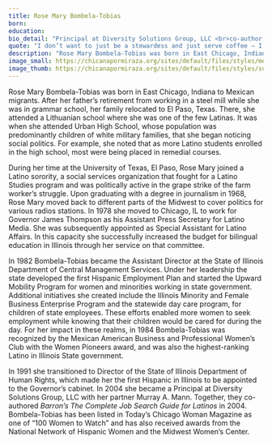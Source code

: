 ```yaml
---
title: Rose Mary Bombela-Tobias
born: 
education: 
bio_detail: "Principal at Diversity Solutions Group, LLC <br>co-author, Barron’s The Complete Job Search Guide for Latinos"
quote: "I don’t want to just be a stewardess and just serve coffee – I want to be Lois Lane…"
description: "Rose Mary Bombela-Tobias was born in East Chicago, Indiana to Mexican migrants. After her father’s retirement from working in a steel mill while she was in grammar school, her family relocated to El Paso, Texas. There, she attended a Lithuanian school where she was one of the few Latinas. It was when she attended Urban High School, whose population was predominantly children of white military families, that she began noticing social politics. For example, she noted that as more Latino students enrolled in the high school, most were being placed in remedial courses."
image_small: https://chicanapormiraza.org/sites/default/files/styles/medium/public/Bombela-Tobias_cropped_0.jpg
image_thumb: https://chicanapormiraza.org/sites/default/files/styles/square_thumbnail/public/Bombela-Tobias_cropped_0.jpg
--- 
```


Rose Mary Bombela-Tobias was born in East Chicago, Indiana to Mexican migrants. After her father’s retirement from working in a steel mill while she was in grammar school, her family relocated to El Paso, Texas. There, she attended a Lithuanian school where she was one of the few Latinas.  It was when she attended Urban High School, whose population was predominantly children of white military families, that she began noticing social politics.  For example, she noted that as more Latino students enrolled in the high school, most were being placed in remedial courses. 

During her time at the University of Texas, El Paso, Rose Mary joined a Latino sorority, a social services organization that fought for a Latino Studies program and was politically active in the grape strike of the farm worker’s struggle.  Upon graduating with a degree in journalism in 1968, Rose Mary moved back to different parts of the Midwest to cover politics for various radios stations.  In 1978 she moved to Chicago, IL to work for Governor James Thompson as his Assistant Press Secretary for Latino Media.  She was subsequently appointed as Special Assistant for Latino Affairs.  In this capacity she successfully increased the budget for bilingual education in Illinois through her service on that committee.

In 1982 Bombela-Tobias became the Assistant Director at the State of Illinois Department of Central Management Services. Under her leadership the state developed the first Hispanic Employment Plan and started the Upward Mobility Program for women and minorities working in state government.  Additional initiatives she created include the Illinois Minority and Female Business Enterprise Program and the statewide day care program, for children of state employees. These efforts enabled more women to seek employment while knowing that their children would be cared for during the day.  For her impact in these realms, in 1984 Bombela-Tobias was recognized by the Mexican American Business and Professional Women’s Club with the Women Pioneers award, and was also the highest-ranking Latino in Illinois State government.

In 1991 she transitioned to Director of the State of Illinois Department of Human Rights, which made her the first Hispanic in Illinois to be appointed to the Governor’s cabinet.  In 2004 she became a Principal at Diversity Solutions Group, LLC with her partner Murray A. Mann.  Together, they co-authored <em>Barron’s The Complete Job Search Guide for Latinos</em> in 2004.     Bombela-Tobias has been listed in Today’s Chicago Woman Magazine as one of “100 Women to Watch” and has also received awards from the National Network of Hispanic Women and the Midwest Women’s Center.
